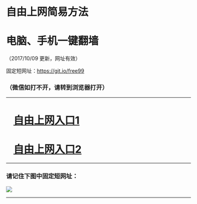 ﻿# 自由上网简易方法

# 电脑、手机一键翻墙

（2017/10/09 更新，网址有效）

固定短网址：https://git.io/free99

### （微信如打不开，请转到浏览器打开）


***





# &nbsp;&nbsp; <a href="http://ft309749232.fwq-tz-1001.info/fwqtz01.html?t=100900112843 " target="_blank">自由上网入口1</a>
# &nbsp;&nbsp; <a href="http://ft179108920.fwq-tz-1002.info/fwqtz02.html?t=10090018972 " target="_blank">自由上网入口2</a>
***

### 请记住下图中固定短网址：

<img src="https://s3-us-west-2.amazonaws.com/fwq-1001/yjfq-20170905okok.png" /> 


***

